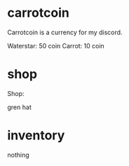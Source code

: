 # carrotcoin
Carrotcoin is a currency for my discord.

Waterstar: 50 coin
Carrot: 10 coin

# shop 
Shop:

gren hat

# inventory

nothing
